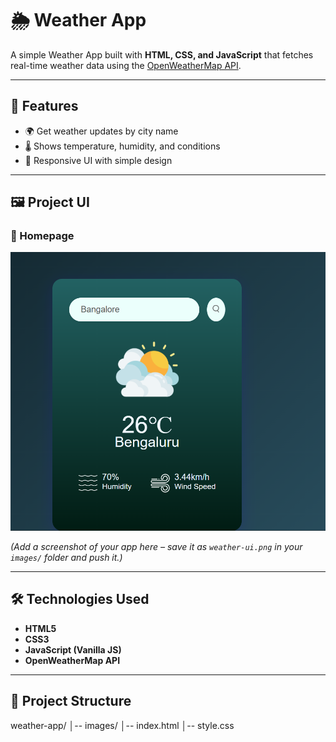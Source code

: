 # 🌦️ Weather App

A simple Weather App built with **HTML, CSS, and JavaScript** that fetches real-time weather data using the [OpenWeatherMap API](https://openweathermap.org/api).

---

## 🚀 Features
- 🌍 Get weather updates by city name  
- 🌡️ Shows temperature, humidity, and conditions  
- 🎨 Responsive UI with simple design  

---

## 🖼️ Project UI

### 🔹 Homepage
![Weather App UI](images/weather-ui.png)

*(Add a screenshot of your app here – save it as `weather-ui.png` in your `images/` folder and push it.)*

---

## 🛠️ Technologies Used
- **HTML5**  
- **CSS3**  
- **JavaScript (Vanilla JS)**  
- **OpenWeatherMap API**  

---

## 📂 Project Structure

weather-app/
│-- images/
│-- index.html
│-- style.css
